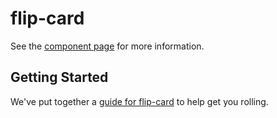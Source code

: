 flip-card
================

See the [component page](http://rupl.github.io/flip-card) for more information.

## Getting Started

We've put together a [guide for flip-card](http://www.polymer-project.org/docs/start/reusableelements.html) to help get you rolling.
